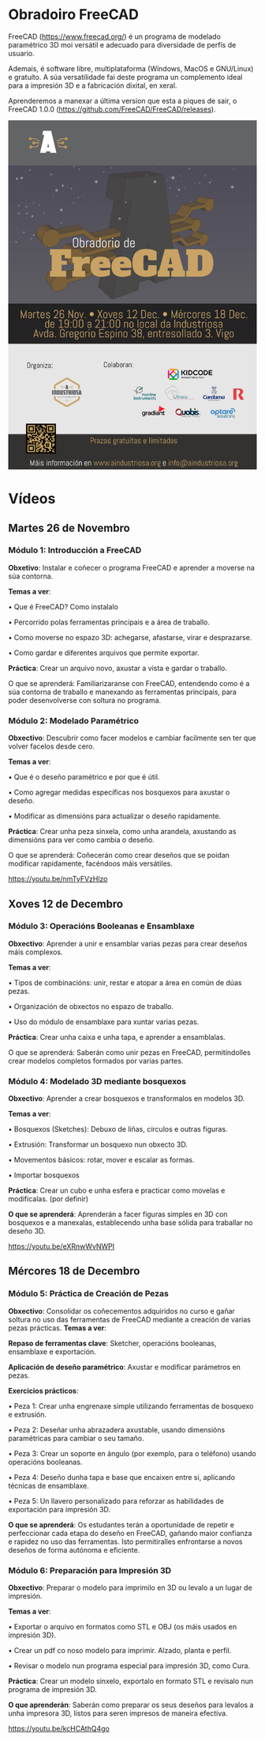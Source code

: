 # Obradoiro FreeCAD

FreeCAD (https://www.freecad.org/) é un programa de modelado paramétrico 3D moi versátil e adecuado para diversidade de perfís de usuario.

Ademais, é software libre, multiplataforma (Windows, MacOS e GNU/Linux) e gratuíto. A súa versatilidade fai deste programa un complemento ideal para a impresión 3D e a fabricación dixital, en xeral.

Aprenderemos a manexar a última version que esta a piques de sair, o FreeCAD 1.0.0 (https://github.com/FreeCAD/FreeCAD/releases).

<img src="./images/Cartel_FreeCAD_web.jpg" width="1000" />

# Vídeos

## Martes 26 de Novembro

### Módulo 1: Introducción a FreeCAD

**Obxetivo**: Instalar e coñecer o programa FreeCAD e aprender a moverse na
súa contorna.

**Temas a ver**:

• Que é FreeCAD? Como instalalo

• Percorrido polas ferramentas principais e a área de traballo.

• Como moverse no espazo 3D: achegarse, afastarse, virar e desprazarse.

• Como gardar e diferentes arquivos que permite exportar.

**Práctica**: Crear un arquivo novo, axustar a vista e gardar o traballo.

O que se aprenderá: Familiarizaranse con FreeCAD, entendendo como é a súa contorna de traballo e manexando as ferramentas principais, para poder desenvolverse con soltura no programa.

### Módulo 2: Modelado Paramétrico

**Obxectivo**: Descubrir como facer modelos e cambiar facilmente sen ter que volver facelos
desde cero.

**Temas a ver**:

• Que é o deseño paramétrico e por que é útil.

• Como agregar medidas específicas nos bosquexos para axustar o deseño.

• Modificar as dimensións para actualizar o deseño rapidamente.

**Práctica**: Crear unha peza sinxela, como unha arandela, axustando as dimensións para ver como cambia o deseño.

O que se aprenderá: Coñecerán como crear deseños que se poidan modificar rapidamente, facéndoos máis versátiles.

https://youtu.be/nmTyFVzHlzo

## Xoves 12 de Decembro

### Módulo 3: Operacións Booleanas e Ensamblaxe

**Obxectivo**: Aprender a unir e ensamblar varias pezas para crear deseños máis
complexos.

**Temas a ver**:

• Tipos de combinacións: unir, restar e atopar a área en común de dúas pezas.

• Organización de obxectos no espazo de traballo.

• Uso do módulo de ensamblaxe para xuntar varias pezas.

**Práctica**: Crear unha caixa e unha tapa, e aprender a ensamblalas.

O que se aprenderá: Saberán como unir pezas en FreeCAD, permitíndolles crear modelos completos formados por varias partes.

### Módulo 4: Modelado 3D mediante bosquexos

**Obxectivo**: Aprender a crear bosquexos e transformalos en modelos 3D.

**Temas a ver**:

• Bosquexos (Sketches): Debuxo de liñas, círculos e outras figuras.

• Extrusión: Transformar un bosquexo nun obxecto 3D.

• Movementos básicos: rotar, mover e escalar as formas.

• Importar bosquexos

**Práctica**: Crear un cubo e unha esfera e practicar como movelas e modificalas. (por definir)

**O que se aprenderá**: Aprenderán a facer figuras simples en 3D con bosquexos e a manexalas, establecendo unha base sólida para traballar no deseño 3D.

https://youtu.be/eXRnwWvNWPI

## Mércores 18 de Decembro

### Módulo 5: Práctica de Creación de Pezas

**Obxectivo**: Consolidar os coñecementos adquiridos no curso e gañar soltura no uso das ferramentas de FreeCAD mediante a creación de varias pezas prácticas.
**Temas a ver**:

**Repaso de ferramentas clave**: Sketcher, operacións booleanas, ensamblaxe e exportación.

**Aplicación de deseño paramétrico**: Axustar e modificar parámetros en pezas.

**Exercicios prácticos**:

• Peza 1: Crear unha engrenaxe simple utilizando ferramentas de bosquexo e extrusión.

• Peza 2: Deseñar unha abrazadera axustable, usando dimensións paramétricas para cambiar o seu tamaño.

• Peza 3: Crear un soporte en ángulo (por exemplo, para o teléfono) usando operacións booleanas.

• Peza 4: Deseño dunha tapa e base que encaixen entre si, aplicando técnicas de ensamblaxe.

• Peza 5: Un llavero personalizado para reforzar as habilidades de exportación para impresión 3D.

**O que se aprenderá**: Os estudantes terán a oportunidade de repetir e perfeccionar cada etapa do deseño en FreeCAD, gañando maior confianza e rapidez no uso das ferramentas. Isto permitiralles enfrontarse a novos deseños de forma autónoma e eficiente.

### Módulo 6: Preparación para Impresión 3D

**Obxectivo**: Preparar o modelo para imprimilo en 3D ou levalo a un lugar de impresión.

**Temas a ver**:

• Exportar o arquivo en formatos como STL e OBJ (os máis usados en impresión 3D).

• Crear un pdf co noso modelo para imprimir. Alzado, planta e perfil.

• Revisar o modelo nun programa especial para impresión 3D, como Cura.

**Práctica**: Crear un modelo sinxelo, exportalo en formato STL e revisalo nun programa de impresión 3D.

**O que aprenderán**: Saberán como preparar os seus deseños para levalos a unha impresora 3D, listos para seren impresos de maneira efectiva.

https://youtu.be/kcHCAthQ4go
